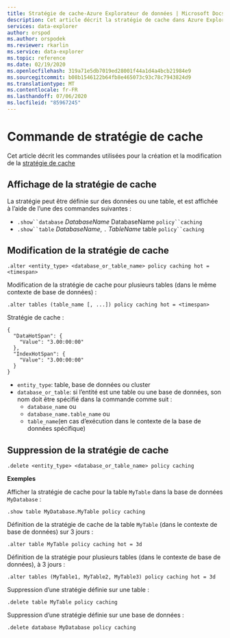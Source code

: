 ```yaml
---
title: Stratégie de cache-Azure Explorateur de données | Microsoft Docs
description: Cet article décrit la stratégie de cache dans Azure Explorateur de données.
services: data-explorer
author: orspod
ms.author: orspodek
ms.reviewer: rkarlin
ms.service: data-explorer
ms.topic: reference
ms.date: 02/19/2020
ms.openlocfilehash: 319a71e5db7019ed28001f44a1d4a4bcb21984e9
ms.sourcegitcommit: b08b1546122b64fb8e465073c93c78c7943824d9
ms.translationtype: MT
ms.contentlocale: fr-FR
ms.lasthandoff: 07/06/2020
ms.locfileid: "85967245"
---
```

# <a name="cache-policy-command"></a>Commande de stratégie de cache

Cet article décrit les commandes utilisées pour la création et la modification de la [stratégie de cache](cachepolicy.md) 

## <a name="displaying-the-cache-policy"></a>Affichage de la stratégie de cache

La stratégie peut être définie sur des données ou une table, et est affichée à l’aide de l’une des commandes suivantes :

* `.show``database` *DatabaseName* DatabaseName `policy``caching`
* `.show``table` *DatabaseName*, `.` *TableName* table `policy``caching`

## <a name="altering-the-cache-policy"></a>Modification de la stratégie de cache

```kusto
.alter <entity_type> <database_or_table_name> policy caching hot = <timespan>
```

Modification de la stratégie de cache pour plusieurs tables (dans le même contexte de base de données) :

```kusto
.alter tables (table_name [, ...]) policy caching hot = <timespan>
```

Stratégie de cache :

```kusto
{
  "DataHotSpan": {
    "Value": "3.00:00:00"
  },
  "IndexHotSpan": {
    "Value": "3.00:00:00"
  }
}
```

* `entity_type`: table, base de données ou cluster
* `database_or_table`: si l’entité est une table ou une base de données, son nom doit être spécifié dans la commande comme suit : 
  - `database_name` ou 
  - `database_name.table_name` ou 
  - `table_name`(en cas d’exécution dans le contexte de la base de données spécifique)

## <a name="deleting-the-cache-policy"></a>Suppression de la stratégie de cache

```kusto
.delete <entity_type> <database_or_table_name> policy caching
```

**Exemples**

Afficher la stratégie de cache pour la table `MyTable` dans la base de données `MyDatabase` :

```kusto
.show table MyDatabase.MyTable policy caching 
```

Définition de la stratégie de cache de la table `MyTable` (dans le contexte de base de données) sur 3 jours :

```kusto
.alter table MyTable policy caching hot = 3d
```

Définition de la stratégie pour plusieurs tables (dans le contexte de base de données), à 3 jours :

```kusto
.alter tables (MyTable1, MyTable2, MyTable3) policy caching hot = 3d
```

Suppression d’une stratégie définie sur une table :

```kusto
.delete table MyTable policy caching
```

Suppression d’une stratégie définie sur une base de données :

```kusto
.delete database MyDatabase policy caching
```
